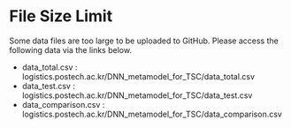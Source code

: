 # File Size Limit

Some data files are too large to be uploaded to GitHub. 
Please access the following data via the links below.


* data_total.csv : logistics.postech.ac.kr/DNN_metamodel_for_TSC/data_total.csv
* data_test.csv : logistics.postech.ac.kr/DNN_metamodel_for_TSC/data_test.csv
* data_comparison.csv : logistics.postech.ac.kr/DNN_metamodel_for_TSC/data_comparison.csv
